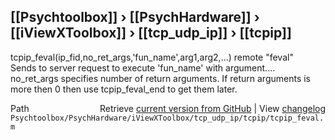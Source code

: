 ## [[Psychtoolbox]] &#8250; [[PsychHardware]] &#8250; [[iViewXToolbox]] &#8250; [[tcp_udp_ip]] &#8250; [[tcpip]]

tcpip\_feval(ip\_fid,no\_ret\_args,'fun\_name',arg1,arg2,...) remote "feval"  
Sends to server request to execute 'fun\_name' with argument....  
no\_ret\_args specifies number of return arguments. If return arguments is  
more then 0 then use tcpip\_feval\_end to get them later.  
  




<div class="code_header" style="text-align:right;">
  <span style="float:left;">Path&nbsp;&nbsp;</span> <span class="counter">Retrieve <a href=
  "https://raw.github.com/Psychtoolbox-3/Psychtoolbox-3/beta/Psychtoolbox/PsychHardware/iViewXToolbox/tcp_udp_ip/tcpip/tcpip_feval.m">current version from GitHub</a> | View <a href=
  "https://github.com/Psychtoolbox-3/Psychtoolbox-3/commits/beta/Psychtoolbox/PsychHardware/iViewXToolbox/tcp_udp_ip/tcpip/tcpip_feval.m">changelog</a></span>
</div>
<div class="code">
  <code>Psychtoolbox/PsychHardware/iViewXToolbox/tcp_udp_ip/tcpip/tcpip_feval.m</code>
</div>

